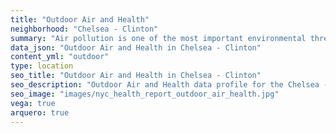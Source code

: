 ```yaml
---
title: "Outdoor Air and Health"
neighborhood: "Chelsea - Clinton"
summary: "Air pollution is one of the most important environmental threats to urban populations and while all people are exposed, pollutant emissions, levels of exposure, and population vulnerability vary across neighborhoods. Exposures to common air pollutants have been linked to respiratory and cardiovascular diseases, cancers, and premature deaths."
data_json: "Outdoor Air and Health in Chelsea - Clinton"
content_yml: "outdoor"
type: location
seo_title: "Outdoor Air and Health in Chelsea - Clinton"
seo_description: "Outdoor Air and Health data profile for the Chelsea - Clinton neighborhood of NYC."
seo_image: "images/nyc_health_report_outdoor_air_health.jpg"
vega: true
arquero: true
---
```

